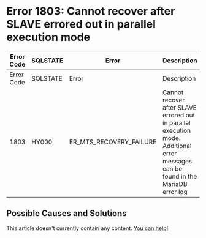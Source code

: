 
# Error 1803: Cannot recover after SLAVE errored out in parallel execution mode


| Error Code | SQLSTATE | Error | Description |
| --- | --- | --- | --- |
| Error Code | SQLSTATE | Error | Description |
| 1803 | HY000 | ER_MTS_RECOVERY_FAILURE | Cannot recover after SLAVE errored out in parallel execution mode. Additional error messages can be found in the MariaDB error log |




## Possible Causes and Solutions


This article doesn't currently contain any content. [You can help!](/en/writing-and-editing-knowledge-base-articles/)

